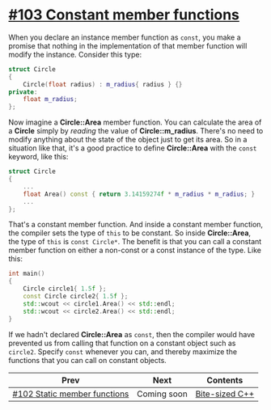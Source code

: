 # [#103 Constant member functions](./posts/103.md)

When you declare an instance member function as `const`, you make a promise that nothing in the implementation of that member function will modify the instance. Consider this type:

```cpp
struct Circle
{
    Circle(float radius) : m_radius{ radius } {}
private:
    float m_radius;
};
```

Now imagine a **Circle::Area** member function. You can calculate the area of a **Circle** simply by *reading* the value of **Circle::m_radius**. There's no need to modify anything about the state of the object just to get its area. So in a situation like that, it's a good practice to define **Circle::Area** with the `const` keyword, like this:

```cpp
struct Circle
{
    ...
    float Area() const { return 3.14159274f * m_radius * m_radius; }
    ...
};
```

That's a constant member function. And inside a constant member function, the compiler sets the type of `this` to be constant. So inside **Circle::Area**, the type of `this` is `const Circle*`. The benefit is that you can call a constant member function on either a non-const or a const instance of the type. Like this:

```cpp
int main()
{
    Circle circle1{ 1.5f };
    const Circle circle2{ 1.5f };
    std::wcout << circle1.Area() << std::endl;
    std::wcout << circle2.Area() << std::endl;
}
```

If we hadn't declared **Circle::Area** as `const`, then the compiler would have prevented us from calling that function on a constant object such as `circle2`. Specify `const` whenever you can, and thereby maximize the functions that you can call on constant objects.

|Prev|Next|Contents|
|-|-|-|
|[#102 Static member functions](102.md)|Coming soon|[Bite-sized C++](../README.md)|
